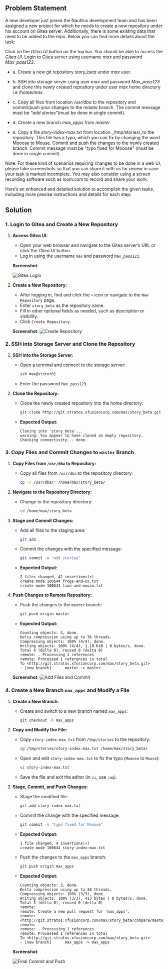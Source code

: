 ## Problem Statement

A new developer just joined the Nautilus development team and has been assigned a new project for which he needs to create a new repository under his account on Gitea server. Additionally, there is some existing data that need to be added to the repo. Below you can find more details about the task:

Click on the _Gitea UI_ button on the top bar. You should be able to access the _Gitea UI_. Login to Gitea server using username _max_ and password _Max_pass123_.

- a. Create a new git repository _story_beta_ under _max_ user.

- b. SSH into storage server using user _max_ and password _Max_pass123_ and clone this newly created repository under user _max_ home directory i.e /home/_max_.

- c. Copy all files from location _/usr/dba_ to the repository and commit/push your changes to the _master_ branch. The commit message must be _"add stories"_(must be done in single commit).

- d. Create a new branch _max_apps_ from _master_.

- e. Copy a file _story-index-max.txt_ from location _/tmp/stories/_to the repository. This file has a typo, which you can fix by changing the word Mooose to Mouse. Commit and push the changes to the newly created branch. Commit message must be "typo fixed for Mooose" (must be done in single commit).

Note: For these kind of scenarios requiring changes to be done in a web UI, please take screenshots so that you can share it with us for review in case your task is marked incomplete. You may also consider using a screen recording software such as loom.com to record and share your work.

Here’s an enhanced and detailed solution to accomplish the given tasks, including more precise instructions and details for each step:

## Solution

### 1. Login to Gitea and Create a New Repository

1. **Access Gitea UI:**
   - Open your web browser and navigate to the Gitea server’s URL or click the _Gitea UI_ button.
   - Log in using the username `max` and password `Max_pass123`.

   **Screenshot**:

   ![Gitea Login](https://github.com/prudvikeshav/KodekloudEnginner/blob/main/GIT/images/max%20login.png)

2. **Create a New Repository:**
   - After logging in, find and click the `+` icon or navigate to the `New Repository` page.
   - Enter `story_beta` as the repository name.
   - Fill in other optional fields as needed, such as description or visibility.
   - Click `Create Repository`.

   **Screenshot**:
   ![Create Repository](https://github.com/prudvikeshav/KodekloudEnginner/blob/main/GIT/images/Repo%20creation.png)

### 2. SSH into Storage Server and Clone the Repository

1. **SSH into the Storage Server:**
   - Open a terminal and connect to the storage server:

     ```bash
     ssh max@ststor01
     ```

   - Enter the password `Max_pass123`.

2. **Clone the Repository:**
   - Clone the newly created repository into the home directory:

     ```bash
     git clone http://git.stratos.xfusioncorp.com/max/story_beta.git /home/max/story_beta
     ```

   - **Expected Output:**

     ```
     Cloning into 'story_beta'...
     warning: You appear to have cloned an empty repository.
     Checking connectivity... done.
     ```

### 3. Copy Files and Commit Changes to `master` Branch

1. **Copy Files from `/usr/dba` to Repository:**
   - Copy all files from `/usr/dba` to the repository directory:

     ```bash
     cp -r /usr/dba/* /home/max/story_beta/
     ```

2. **Navigate to the Repository Directory:**
   - Change to the repository directory:

     ```bash
     cd /home/max/story_beta
     ```

3. **Stage and Commit Changes:**
   - Add all files to the staging area:

     ```bash
     git add .
     ```

   - Commit the changes with the specified message:

     ```bash
     git commit -m "add stories"
     ```

   - **Expected Output:**

     ```
     2 files changed, 42 insertions(+)
     create mode 100644 frogs-and-ox.txt
     create mode 100644 lion-and-mouse.txt
     ```

4. **Push Changes to Remote Repository:**
   - Push the changes to the `master` branch:

     ```bash
     git push origin master
     ```

   - **Expected Output:**

     ```
     Counting objects: 4, done.
     Delta compression using up to 36 threads.
     Compressing objects: 100% (4/4), done.
     Writing objects: 100% (4/4), 1.19 KiB | 0 bytes/s, done.
     Total 4 (delta 0), reused 0 (delta 0)
     remote: . Processing 1 references
     remote: Processed 1 references in total
     To <http://git.stratos.xfusioncorp.com/max/story_beta.git>
     - [new branch]      master -> master
     ```

   **Screenshot**:
   ![Add Files and Commit](https://github.com/prudvikeshav/KodekloudEnginner/blob/main/GIT/images/git%20add.png)

### 4. Create a New Branch `max_apps` and Modify a File

1. **Create a New Branch:**
   - Create and switch to a new branch named `max_apps`:

     ```bash
     git checkout -b max_apps
     ```

2. **Copy and Modify the File:**
   - Copy `story-index-max.txt` from `/tmp/stories` to the repository:

     ```bash
     cp /tmp/stories/story-index-max.txt /home/max/story_beta/
     ```

   - Open and edit `story-index-max.txt` to fix the typo (`Mooose` to `Mouse`):

     ```bash
     vi story-index-max.txt
     ```

   - Save the file and exit the editor (in `vi`, use `:wq`).

3. **Stage, Commit, and Push Changes:**
   - Stage the modified file:

     ```bash
     git add story-index-max.txt
     ```

   - Commit the change with the specified message:

     ```bash
     git commit -m "typo fixed for Mooose"
     ```

   - **Expected Output:**

     ```
     1 file changed, 4 insertions(+)
     create mode 100644 story-index-max.txt
     ```

   - Push the changes to the `max_apps` branch:

     ```bash
     git push origin max_apps
     ```

   - **Expected Output:**

     ```
     Counting objects: 3, done.
     Delta compression using up to 36 threads.
     Compressing objects: 100% (3/3), done.
     Writing objects: 100% (3/3), 413 bytes | 0 bytes/s, done.
     Total 3 (delta 0), reused 0 (delta 0)
     remote:
     remote: Create a new pull request for 'max_apps':
     remote:   <http://git.stratos.xfusioncorp.com/max/story_beta/compare/master...max_apps>
     remote:
     remote: . Processing 1 references
     remote: Processed 1 references in total
     To <http://git.stratos.xfusioncorp.com/max/story_beta.git>
     - [new branch]      max_apps -> max_apps
     ```

   **Screenshot**:

   ![Final Commit and Push](<https://github.com/prudvikeshav/KodekloudEnginner/blob/main/GIT/images/Final.png>)
